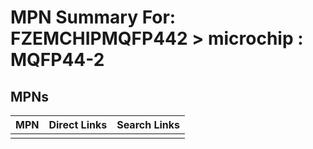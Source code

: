 



# MPN Summary For: FZEMCHIPMQFP442 > microchip : MQFP44-2

## MPNs
  

|MPN|Direct Links|Search Links|
| :--- | :--- | :--- |
||||
